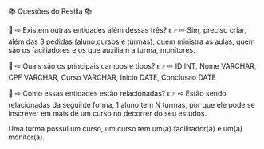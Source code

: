 :books: Questões do Resilia :books:

:thinking: ⇨ Existem outras entidades além dessas três?
:point_right: ⇨ Sim, preciso criar, além das 3 pedidas (aluno,cursos e turmas), quem ministra as aulas, quem são os faciliadores e os que auxiliam a turma, monitores.

:thinking: ⇨ Quais são os principais campos e tipos?
:point_right: ⇨ ID INT, Nome VARCHAR, CPF VARCHAR, Curso VARCHAR, Inicio DATE, Conclusao DATE 

:thinking: ⇨ Como essas entidades estão relacionadas?
:point_right: ⇨ Estão sendo relacionadas da seguinte forma, 1 aluno tem N turmas, por que ele pode se inscrever em mais de um curso no decorrer do seu estudos. 

Uma turma possui um curso, um curso tem um(a) facilitador(a) e um(a) monitor(a).
